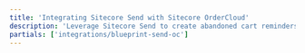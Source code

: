 ```yaml
---
title: 'Integrating Sitecore Send with Sitecore OrderCloud'
description: 'Leverage Sitecore Send to create abandoned cart reminders & personalized product emails integrated with Sitecore OrderCloud.'
partials: ['integrations/blueprint-send-oc']
---
```

